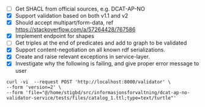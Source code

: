 - [ ] Get SHACL from official sources, e.g. DCAT-AP-NO
- [x] Support validation based on both v1.1 and v2
- [x] Should accept multipart/form-data, ref https://stackoverflow.com/a/57264428/767586
- [x] Implement endpoint for shapes
- [ ] Get triples at the end of predicates and add to graph to be validated
- [x] Support content-negotiation on all known rdf serializations.
- [x] Create and raise relevant exceptions in service-layer.
- [x] Investigate why the following is failing, and give proper error message to user
```
curl -vi  --request POST 'http://localhost:8000/validator' \
--form 'version=2' \
--form 'file="@/home/stigbd/src/informasjonsforvaltning/dcat-ap-no-validator-service/tests/files/catalog_1.ttl;type=text/turtle"'
```
